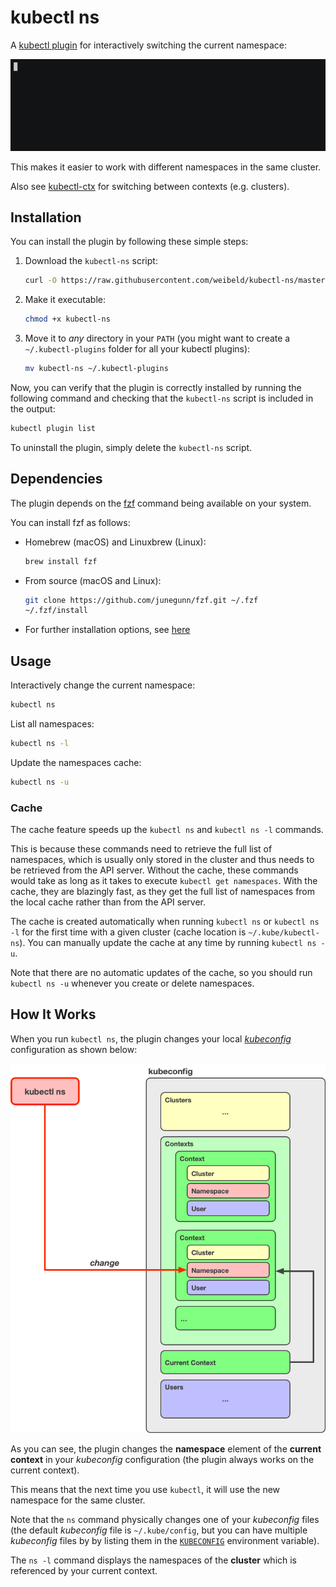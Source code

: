 # kubectl ns

A [kubectl plugin](https://kubernetes.io/docs/tasks/extend-kubectl/kubectl-plugins/) for interactively switching the current namespace:

![Demo](img/demo.gif)

This makes it easier to work with different namespaces in the same cluster.

Also see [kubectl-ctx](https://github.com/weibeld/kubectl-ctx) for switching between contexts (e.g. clusters).

## Installation

You can install the plugin by following these simple steps:

1. Download the `kubectl-ns` script:

    ~~~bash
    curl -O https://raw.githubusercontent.com/weibeld/kubectl-ns/master/kubectl-ns
    ~~~

2. Make it executable:

    ~~~bash
    chmod +x kubectl-ns
    ~~~
    
3. Move it to *any* directory in your `PATH` (you might want to create a `~/.kubectl-plugins` folder for all your kubectl plugins):

    ~~~bash
    mv kubectl-ns ~/.kubectl-plugins
    ~~~~

Now, you can verify that the plugin is correctly installed by running the following command and checking that the `kubectl-ns` script is included in the output:

~~~bash
kubectl plugin list
~~~~

To uninstall the plugin, simply delete the `kubectl-ns` script.

## Dependencies

The plugin depends on the [fzf](https://github.com/junegunn/fzf) command being available on your system.

You can install fzf as follows:

- Homebrew (macOS) and Linuxbrew (Linux):
    ~~~bash
    brew install fzf
    ~~~
- From source (macOS and Linux):
    ~~~bash
    git clone https://github.com/junegunn/fzf.git ~/.fzf
    ~/.fzf/install
    ~~~
- For further installation options, see [here](https://github.com/junegunn/fzf#installation)

## Usage

Interactively change the current namespace:

~~~bash
kubectl ns
~~~

List all namespaces:

~~~bash
kubectl ns -l
~~~

Update the namespaces cache:

~~~bash
kubectl ns -u
~~~

### Cache

The cache feature speeds up the `kubectl ns` and `kubectl ns -l` commands.

This is because these commands need to retrieve the full list of namespaces, which is usually only stored in the cluster and thus needs to be retrieved from the API server. Without the cache, these commands would take as long as it takes to execute `kubectl get namespaces`. With the cache, they are blazingly fast, as they get the full list of namespaces from the local cache rather than from the API server.

The cache is created automatically when running `kubectl ns` or `kubectl ns -l` for the first time with a given cluster (cache location is `~/.kube/kubectl-ns`). You can manually update the cache at any time by running `kubectl ns -u`.

Note that there are no automatic updates of the cache, so you should run `kubectl ns -u` whenever you create or delete namespaces.

## How It Works

When you run `kubectl ns`, the plugin changes your local [*kubeconfig*](https://kubernetes.io/docs/concepts/configuration/organize-cluster-access-kubeconfig/) configuration as shown below:

![How it works](img/how-it-works.png)

As you can see, the plugin changes the **namespace** element of the **current context** in your *kubeconfig* configuration (the plugin always works on the current context).

This means that the next time you use `kubectl`, it will use the new namespace for the same cluster.

Note that the `ns` command physically changes one of your *kubeconfig* files (the default *kubeconfig* file is `~/.kube/config`, but you can have multiple *kubeconfig* files by by listing them in the [`KUBECONFIG`](https://kubernetes.io/docs/concepts/configuration/organize-cluster-access-kubeconfig/#the-kubeconfig-environment-variable) environment variable).

The `ns -l` command displays the namespaces of the **cluster** which is referenced by your current context.
